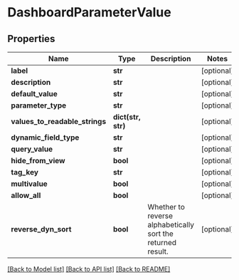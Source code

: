 # DashboardParameterValue

## Properties
Name | Type | Description | Notes
------------ | ------------- | ------------- | -------------
**label** | **str** |  | [optional] 
**description** | **str** |  | [optional] 
**default_value** | **str** |  | [optional] 
**parameter_type** | **str** |  | [optional] 
**values_to_readable_strings** | **dict(str, str)** |  | [optional] 
**dynamic_field_type** | **str** |  | [optional] 
**query_value** | **str** |  | [optional] 
**hide_from_view** | **bool** |  | [optional] 
**tag_key** | **str** |  | [optional] 
**multivalue** | **bool** |  | [optional] 
**allow_all** | **bool** |  | [optional] 
**reverse_dyn_sort** | **bool** | Whether to reverse alphabetically sort the returned result. | [optional] 

[[Back to Model list]](../README.md#documentation-for-models) [[Back to API list]](../README.md#documentation-for-api-endpoints) [[Back to README]](../README.md)


